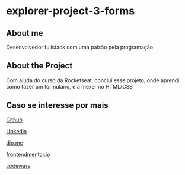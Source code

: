 # explorer-project-3-forms

## About me
Desenvolvedor fullstack com uma paixão pela programação

## About the Project
Com ajuda do curso da Rocketseat, concluí esse projeto, onde aprendi como fazer um formulário, e a mexer no HTML/CSS

## Caso se interesse por mais 
[Github](https://github.com/gabrieldsalv)

[Linkedin](https://www.linkedin.com/in/gabrieldsalvarenga)

[dio.me](https://web.dio.me/users/gabriel_dsalvarenga/?tab=skills)

[frontendmentor.io](https://www.frontendmentor.io/profile/gabrieldsalv)

[codewars](https://www.codewars.com/users/gabrielzalv)
